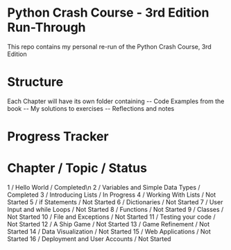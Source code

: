 # Python Crash Course - 3rd Edition Run-Through

This repo contains my personal re-run of the Python Crash Course, 3rd Edition

# Structure

Each Chapter will have its own folder containing
-- Code Examples from the book
-- My solutions to exercises
-- Reflections and notes

# Progress Tracker

Chapter / Topic / Status
========================
1 / Hello World / Completed\n
2 / Variables and Simple Data Types / Completed
3 / Introducing Lists / In Progress
4 / Working With Lists / Not Started
5 / if Statements / Not Started
6 / Dictionaries / Not Started
7 / User Input and while Loops / Not Started
8 / Functions / Not Started
9 / Classes / Not Started
10 / File and Exceptions / Not Started
11 / Testing your code  / Not Started
12 / A Ship Game / Not Started
13 / Game Refinement / Not Started
14 / Data Visualization / Not Started
15 / Web Applications / Not Started
16 / Deployment and User Accounts / Not Started

